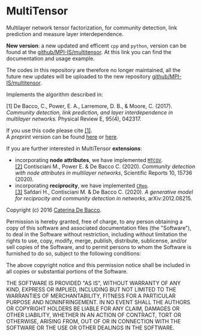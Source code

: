 # MultiTensor
Multilayer network tensor factorization, for community detection, link prediction and measure layer interdependence. 

**New version**: a new updated and efficent `cpp` and `python`, version can be found at the [github/MPI-IS/multitensor](https://github.com/MPI-IS/multitensor). At this link you can find the documentation and usage example. 

The codes in this repository are therefore no longer maintained, all the future new updates will be uploaded to the new repository [github/MPI-IS/multitensor](https://github.com/MPI-IS/multitensor).

Implements the algorithm described in:

[1] De Bacco, C., Power, E. A., Larremore, D. B., & Moore, C. (2017). *Community detection, link prediction, and layer interdependence in multilayer networks.* Physical Review E, 95(4), 042317.

If you use this code please cite [[1]](https://journals.aps.org/pre/abstract/10.1103/PhysRevE.95.042317).  
A _preprint_ version can be found [here](http://cdebacco.com/files/multitensor.pdf) or [here](https://arxiv.org/abs/1701.01369).

If you are further interested in MultiTensor **extensions**:
  - incorporating **node attributes**, we have implemented [`MTCOV`](https://github.com/mcontisc/MTCOV).  
  [[2]](https://www.nature.com/articles/s41598-020-72626-y) Contisciani M., Power E. & De Bacco C. (2020). _Community detection with node attributes in multilayer networks_, Scientific Reports 10, 15736 (2020).
  - incorporating **reciprocity**,  we have implemented [`CRep`](https://github.com/mcontisc/CRep).   
  [[3]](https://arxiv.org/abs/2012.08215) Safdari H., Contisciani M. & De Bacco C. (2020). _A generative model for reciprocity and community detection in networks_, arXiv:2012.08215.

Copyright (c) 2016 [Caterina De Bacco](http://cdebacco.com/).

Permission is hereby granted, free of charge, to any person obtaining a copy of this software and associated documentation files (the "Software"), to deal in the Software without restriction, including without limitation the rights to use, copy, modify, merge, publish, distribute, sublicense, and/or sell copies of the Software, and to permit persons to whom the Software is furnished to do so, subject to the following conditions:

The above copyright notice and this permission notice shall be included in all copies or substantial portions of the Software.

THE SOFTWARE IS PROVIDED "AS IS", WITHOUT WARRANTY OF ANY KIND, EXPRESS OR IMPLIED, INCLUDING BUT NOT LIMITED TO THE WARRANTIES OF MERCHANTABILITY, FITNESS FOR A PARTICULAR PURPOSE AND NONINFRINGEMENT. IN NO EVENT SHALL THE AUTHORS OR COPYRIGHT HOLDERS BE LIABLE FOR ANY CLAIM, DAMAGES OR OTHER LIABILITY, WHETHER IN AN ACTION OF CONTRACT, TORT OR OTHERWISE, ARISING FROM, OUT OF OR IN CONNECTION WITH THE SOFTWARE OR THE USE OR OTHER DEALINGS IN THE SOFTWARE.
